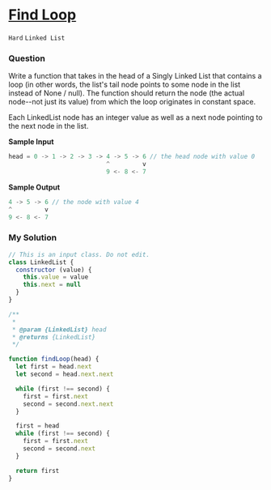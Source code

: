 # [Find Loop](https://www.algoexpert.io/questions/find-loop)

`Hard` `Linked List`

### Question
Write a function that takes in the head of a Singly Linked List that contains a loop (in other words, the list's tail node points to some node in the list instead of None / null). The function should return the node (the actual node--not just its value) from which the loop originates in constant space.

Each LinkedList node has an integer value as well as a next node pointing to the next node in the list.

**Sample Input**
```js
head = 0 -> 1 -> 2 -> 3 -> 4 -> 5 -> 6 // the head node with value 0
                           ^         v
                           9 <- 8 <- 7
```

**Sample Output**
```js
4 -> 5 -> 6 // the node with value 4
^         v
9 <- 8 <- 7
```

### My Solution
```js
// This is an input class. Do not edit.
class LinkedList {
  constructor (value) {
    this.value = value
    this.next = null
  }
}

/**
 * 
 * @param {LinkedList} head
 * @returns {LinkedList}
 */

function findLoop(head) {
  let first = head.next
  let second = head.next.next

  while (first !== second) {
    first = first.next
    second = second.next.next
  }

  first = head
  while (first !== second) {
    first = first.next
    second = second.next
  }

  return first
}

```
